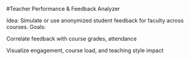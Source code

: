 #Teacher Performance & Feedback Analyzer

Idea: Simulate or use anonymized student feedback for faculty across courses.
Goals:

Correlate feedback with course grades, attendance

Visualize engagement, course load, and teaching style impact
